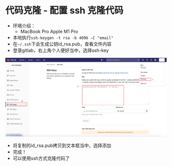 # 代码克隆 - 配置 ssh 克隆代码

- 环境介绍：
  - MacBook Pro Apple M1 Pro
- 本地执行`ssh-keygen -t rsa -b 4096 -C "email"`
- 在`~/.ssh`下会生成公钥id_rsa.pub，查看文件内容
- 登录gitlab，右上角个人便好当中，选择ssh-key

![image-20250428220732133](images/image-20250428220732133.png)

- 将复制的id_rsa.pub拷贝到文本框当中，选择添加
- 完成！
- 可以使用ssh方式克隆代码了